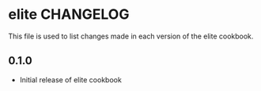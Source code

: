 elite CHANGELOG
=================

This file is used to list changes made in each version of the elite cookbook.

0.1.0
-----
- Initial release of elite cookbook
